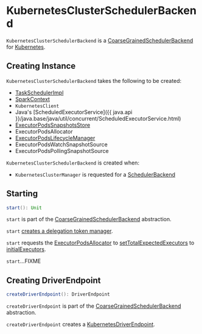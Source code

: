 # KubernetesClusterSchedulerBackend

`KubernetesClusterSchedulerBackend` is a [CoarseGrainedSchedulerBackend](../scheduler/CoarseGrainedSchedulerBackend.md) for [Kubernetes](index.md).

## Creating Instance

`KubernetesClusterSchedulerBackend` takes the following to be created:

* <span id="scheduler"> [TaskSchedulerImpl](../scheduler/TaskSchedulerImpl.md)
* <span id="sc"> [SparkContext](../SparkContext.md)
* <span id="kubernetesClient"> `KubernetesClient`
* <span id="executorService"> Java's [ScheduledExecutorService]({{ java.api }}/java.base/java/util/concurrent/ScheduledExecutorService.html)
* <span id="snapshotsStore"> [ExecutorPodsSnapshotsStore](ExecutorPodsSnapshotsStore.md)
* <span id="podAllocator"> ExecutorPodsAllocator
* <span id="lifecycleEventHandler"> [ExecutorPodsLifecycleManager](ExecutorPodsLifecycleManager.md)
* <span id="watchEvents"> ExecutorPodsWatchSnapshotSource
* <span id="pollEvents"> ExecutorPodsPollingSnapshotSource

`KubernetesClusterSchedulerBackend` is created when:

* `KubernetesClusterManager` is requested for a [SchedulerBackend](KubernetesClusterManager.md#createSchedulerBackend)

## <span id="start"> Starting

```scala
start(): Unit
```

`start` is part of the [CoarseGrainedSchedulerBackend](../scheduler/CoarseGrainedSchedulerBackend.md#start) abstraction.

`start` [creates a delegation token manager](../scheduler/CoarseGrainedSchedulerBackend.md#start).

`start` requests the [ExecutorPodsAllocator](#podAllocator) to [setTotalExpectedExecutors](ExecutorPodsAllocator.md#setTotalExpectedExecutors) to [initialExecutors](#initialExecutors).

`start`...FIXME

## <span id="createDriverEndpoint"> Creating DriverEndpoint

```scala
createDriverEndpoint(): DriverEndpoint
```

`createDriverEndpoint` is part of the [CoarseGrainedSchedulerBackend](../scheduler/CoarseGrainedSchedulerBackend.md#createDriverEndpoint) abstraction.

`createDriverEndpoint` creates a [KubernetesDriverEndpoint](KubernetesDriverEndpoint.md).
